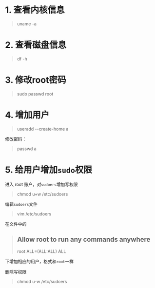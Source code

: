 # 1. 查看内核信息
> uname -a

# 2. 查看磁盘信息
> df -h

# 3. 修改root密码
> sudo passwd root

# 4. 增加用户
> useradd --create-home a

修改密码：
> passwd a

# 5. 给用户增加`sudo`权限
进入 root 账户，对`sudoers`增加写权限
> chmod u+w /etc/sudoers

编辑`sudoers`文件
>vim /etc/sudoers

在文件中的 
> ## Allow root to run any commands anywhere
>  root    ALL=(ALL:ALL)       ALL

下增加相应的用户，格式和`root`一样

删除写权限
> chmod u-w /etc/sudoers

